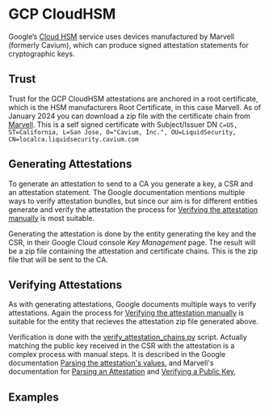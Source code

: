 # GCP CloudHSM

Google’s [Cloud HSM](https://cloud.google.com/kms/docs/hsm) service uses devices manufactured by Marvell (formerly Cavium), which can produce signed attestation statements for cryptographic keys.

## Trust

Trust for the GCP CloudHSM attestations are anchored in a root certificate, which is the HSM manufacturers Root Certificate, in this case Marvell.
As of January 2024 you can download a zip file with the certificate chain from [Marvell](https://www.marvell.com/content/dam/marvell/en/public-collateral/security-solutions/liquid_security_certificate.zip). This is a self signed certificate with Subject/Issuer DN `C=US, ST=California, L=San Jose, O="Cavium, Inc.", OU=LiquidSecurity, CN=localca.liquidsecurity.cavium.com`
 
## Generating Attestations

To generate an attestation to send to a CA you generate a key, a CSR and an attestation statement. The Google documentation mentions multiple ways to verify attestation bundles, but since our aim is for different entities generate and verify the attestation the process for [Verifying the attestation manually](https://cloud.google.com/kms/docs/attest-key#verify_chains) is most suitable.

Generating the attestation is done by the entity generating the key and the CSR, in their Google Cloud console *Key Management* page. The result will be a zip file containing the attestation and certificate chains. This is the zip file that will be sent to the CA.

## Verifying Attestations

As with generating attestations, Google documents multiple ways to verify attestations. Again the process for [Verifying the attestation manually](https://cloud.google.com/kms/docs/attest-key#verify_chains) is suitable for the entity that recieves the attestation zip file generated above.

Verification is done with the [verify_attestation_chains.py](https://github.com/GoogleCloudPlatform/python-docs-samples/tree/main/kms/attestations) script.
Actually matching the public key received in the CSR with the attestation is a complex process with manual steps. It is described in the Google documentation [Parsing the attestation's values](https://cloud.google.com/kms/docs/attest-key#parse_attestation), and Marvell's documentation for [Parsing an Attestation](https://www.marvell.com/products/security-solutions/nitrox-hs-adapters/software-key-attestation.html#ParseAttestation) and [Verifying a Public Key](https://www.marvell.com/products/security-solutions/nitrox-hs-adapters/software-key-attestation.html#VerifyPubKey),

## Examples

